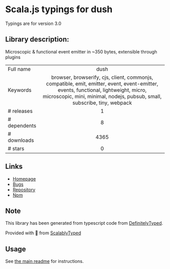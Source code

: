 
# Scala.js typings for dush

Typings are for version 3.0

## Library description:
Microscopic & functional event emitter in ~350 bytes, extensible through plugins

|                    |                 |
| ------------------ | :-------------: |
| Full name          | dush |
| Keywords           | browser, browserify, cjs, client, commonjs, compatible, emit, emitter, event, event-emitter, events, functional, lightweight, micro, microscopic, mini, minimal, nodejs, pubsub, small, subscribe, tiny, webpack |
| # releases         | 1 |
| # dependents       | 8 |
| # downloads        | 4365 |
| # stars            | 0 |

## Links
- [Homepage](https://github.com/tunnckocore/dush#readme)
- [Bugs](https://github.com/tunnckocore/dush/issues)
- [Repository](https://github.com/tunnckocore/dush)
- [Npm](https://www.npmjs.com/package/dush)
    


## Note
This library has been generated from typescript code from [DefinitelyTyped](https://definitelytyped.org).

Provided with :purple_heart: from [ScalablyTyped](https://github.com/oyvindberg/ScalablyTyped)

## Usage
See [the main readme](../../readme.md) for instructions.



